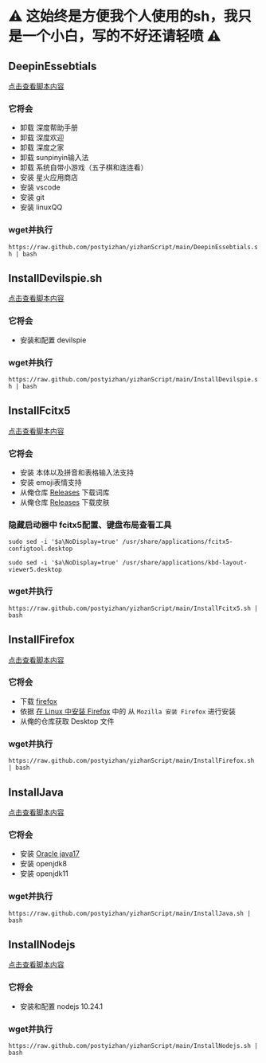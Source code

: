 # ⚠️ 这始终是方便我个人使用的sh，我只是一个小白，写的不好还请轻喷 ⚠️

## DeepinEssebtials
[点击查看脚本内容](/DeepinEssentials.sh)

### 它将会
- 卸载 深度帮助手册
- 卸载 深度欢迎
- 卸载 深度之家
- 卸载 sunpinyin输入法
- 卸载 系统自带小游戏（五子棋和连连看）
- 安装 星火应用商店
- 安装 vscode
- 安装 git
- 安装 linuxQQ

### wget并执行

`https://raw.github.com/postyizhan/yizhanScript/main/DeepinEssebtials.sh | bash`

## InstallDevilspie.sh
[点击查看脚本内容](/InstallDevilspie.sh)

### 它将会
- 安装和配置 devilspie

### wget并执行

`https://raw.github.com/postyizhan/yizhanScript/main/InstallDevilspie.sh | bash`

## InstallFcitx5
[点击查看脚本内容](/InstallFcitx5.sh)

### 它将会
- 安装 本体以及拼音和表格输入法支持
- 安装 emoji表情支持
- 从俺仓库 [Releases](https://kgithub.com/postyizhan/yizhanScript/releases) 下载词库
- 从俺仓库 [Releases](https://kgithub.com/postyizhan/yizhanScript/releases) 下载皮肤
### 隐藏启动器中 fcitx5配置、键盘布局查看工具
`sudo sed -i '$a\NoDisplay=true' /usr/share/applications/fcitx5-configtool.desktop`

`sudo sed -i '$a\NoDisplay=true' /usr/share/applications/kbd-layout-viewer5.desktop`

### wget并执行

`https://raw.github.com/postyizhan/yizhanScript/main/InstallFcitx5.sh | bash`

## InstallFirefox
[点击查看脚本内容](/InstallFirefox.sh)

### 它将会
- 下载 [firefox](https://www.firefox.com.cn/)
- 依据 [在 Linux 中安装 Firefox](https://support.mozilla.org/zh-CN/kb/linux-firefox) 中的 从 `Mozilla 安装 Firefox` 进行安装
- 从俺的仓库获取 Desktop 文件
### wget并执行

`https://raw.github.com/postyizhan/yizhanScript/main/InstallFirefox.sh | bash`

## InstallJava
[点击查看脚本内容](/InstallJava.sh.sh)

### 它将会
- 安装 [Oracle java17](https://www.oracle.com/cn/java/technologies/downloads/)
- 安装 openjdk8
- 安装 openjdk11
### wget并执行

`https://raw.github.com/postyizhan/yizhanScript/main/InstallJava.sh | bash`

## InstallNodejs
[点击查看脚本内容](/InstallNodejs.sh)

### 它将会
- 安装和配置 nodejs 10.24.1
### wget并执行

`https://raw.github.com/postyizhan/yizhanScript/main/InstallNodejs.sh | bash`
